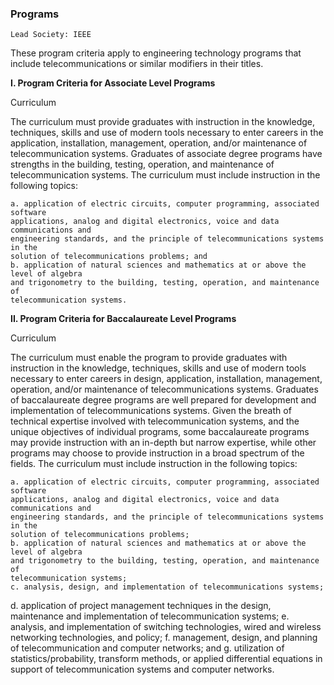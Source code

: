 

### Programs

```
Lead Society: IEEE
```
These program criteria apply to engineering technology programs that include
telecommunications or similar modifiers in their titles.

**I. Program Criteria for Associate Level Programs**

Curriculum

The curriculum must provide graduates with instruction in the knowledge, techniques,
skills and use of modern tools necessary to enter careers in the application, installation,
management, operation, and/or maintenance of telecommunication systems. Graduates
of associate degree programs have strengths in the building, testing, operation, and
maintenance of telecommunication systems. The curriculum must include instruction in
the following topics:

```
a. application of electric circuits, computer programming, associated software
applications, analog and digital electronics, voice and data communications and
engineering standards, and the principle of telecommunications systems in the
solution of telecommunications problems; and
b. application of natural sciences and mathematics at or above the level of algebra
and trigonometry to the building, testing, operation, and maintenance of
telecommunication systems.
```
**II. Program Criteria for Baccalaureate Level Programs**

Curriculum

The curriculum must enable the program to provide graduates with instruction in the
knowledge, techniques, skills and use of modern tools necessary to enter careers in
design, application, installation, management, operation, and/or maintenance of
telecommunications systems. Graduates of baccalaureate degree programs are well
prepared for development and implementation of telecommunications systems. Given
the breath of technical expertise involved with telecommunication systems, and the
unique objectives of individual programs, some baccalaureate programs may provide
instruction with an in-depth but narrow expertise, while other programs may choose to
provide instruction in a broad spectrum of the fields. The curriculum must include
instruction in the following topics:

```
a. application of electric circuits, computer programming, associated software
applications, analog and digital electronics, voice and data communications and
engineering standards, and the principle of telecommunications systems in the
solution of telecommunications problems;
b. application of natural sciences and mathematics at or above the level of algebra
and trigonometry to the building, testing, operation, and maintenance of
telecommunication systems;
c. analysis, design, and implementation of telecommunications systems;
```

d. application of project management techniques in the design, maintenance and
implementation of telecommunication systems;
e. analysis, and implementation of switching technologies, wired and wireless
networking technologies, and policy;
f. management, design, and planning of telecommunication and computer networks;
and
g. utilization of statistics/probability, transform methods, or applied differential
equations in support of telecommunication systems and computer networks.